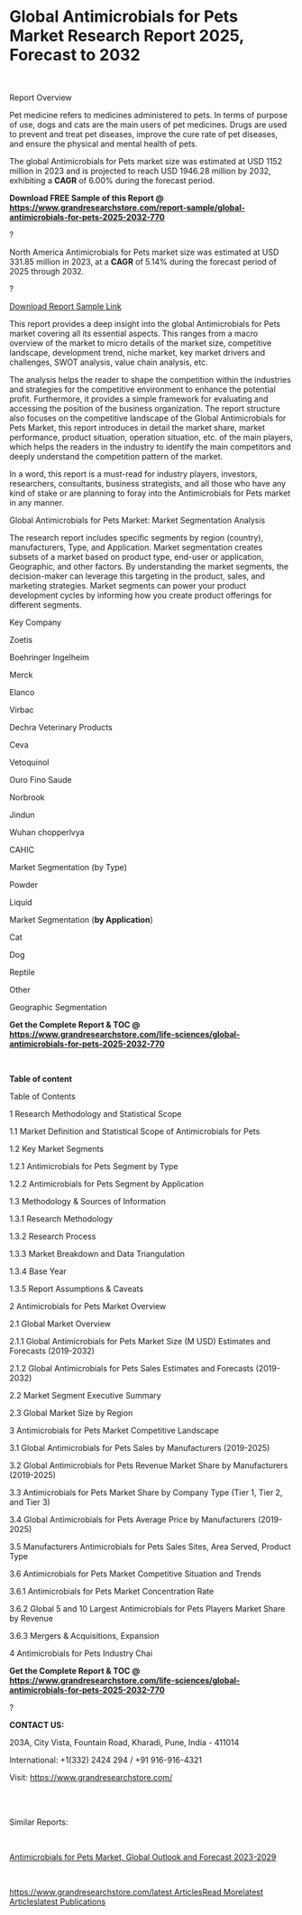 <h1>Global Antimicrobials for Pets Market Research Report 2025, Forecast to 2032</h1><br/><p>Report Overview</p>
 
 
 
 <p>Pet medicine refers to medicines administered to pets. In terms of purpose of use, dogs and cats are the main users of pet medicines. Drugs are used to prevent and treat pet diseases, improve the cure rate of pet diseases, and ensure the physical and mental health of pets.</p>
 
 
 
 <p>The global Antimicrobials for Pets market size was estimated at USD 1152 million in 2023 and is projected to reach USD 1946.28 million by 2032, exhibiting a <strong>CAGR</strong> of 6.00% during the forecast period.</p>
 
 
 
 <div><b>Download FREE Sample of this Report @ <a href="https://www.grandresearchstore.com/report-sample/global-antimicrobials-for-pets-2025-2032-770">https://www.grandresearchstore.com/report-sample/global-antimicrobials-for-pets-2025-2032-770</a></b></div>
 
 
 
 <p>? </p>
 
 
 
 <p>North America Antimicrobials for Pets market size was estimated at USD 331.85 million in 2023, at a <strong>CAGR</strong> of 5.14% during the forecast period of 2025 through 2032.</p>
 
 
 
 <p>? </p>
 
 
 
 <p><a href="https://www.grandresearchstore.com/mr-admin/report-sample/global-antimicrobials-for-pets-2025-2032-770">Download Report Sample Link</a></p>
 
 
 
 <p>This report provides a deep insight into the global Antimicrobials for Pets market covering all its essential aspects. This ranges from a macro overview of the market to micro details of the market size, competitive landscape, development trend, niche market, key market drivers and challenges, SWOT analysis, value chain analysis, etc.</p>
 
 
 
 <p>The analysis helps the reader to shape the competition within the industries and strategies for the competitive environment to enhance the potential profit. Furthermore, it provides a simple framework for evaluating and accessing the position of the business organization. The report structure also focuses on the competitive landscape of the Global Antimicrobials for Pets Market, this report introduces in detail the market share, market performance, product situation, operation situation, etc. of the main players, which helps the readers in the industry to identify the main competitors and deeply understand the competition pattern of the market.</p>
 
 
 
 <p>In a word, this report is a must-read for industry players, investors, researchers, consultants, business strategists, and all those who have any kind of stake or are planning to foray into the Antimicrobials for Pets market in any manner.</p>
 
 
 
 <p>Global Antimicrobials for Pets Market: Market Segmentation Analysis</p>
 
 
 
 <p>The research report includes specific segments by region (country), manufacturers, Type, and Application. Market segmentation creates subsets of a market based on product type, end-user or application, Geographic, and other factors. By understanding the market segments, the decision-maker can leverage this targeting in the product, sales, and marketing strategies. Market segments can power your product development cycles by informing how you create product offerings for different segments.</p>
 
 
 
 <p>Key Company</p>
 
 
 
 <p>Zoetis</p>
 
 
 
 <p>Boehringer Ingelheim</p>
 
 
 
 <p>Merck</p>
 
 
 
 <p>Elanco</p>
 
 
 
 <p>Virbac</p>
 
 
 
 <p>Dechra Veterinary Products</p>
 
 
 
 <p>Ceva</p>
 
 
 
 <p>Vetoquinol</p>
 
 
 
 <p>Ouro Fino Saude</p>
 
 
 
 <p>Norbrook</p>
 
 
 
 <p>Jindun</p>
 
 
 
 <p>Wuhan chopperlvya</p>
 
 
 
 <p>CAHIC</p>
 
 
 
 <p>Market Segmentation (by Type)</p>
 
 
 
 <p>Powder</p>
 
 
 
 <p>Liquid</p>
 
 
 
 <p>Market Segmentation (<strong>by Application</strong>)</p>
 
 
 
 <p>Cat</p>
 
 
 
 <p>Dog</p>
 
 
 
 <p>Reptile</p>
 
 
 
 <p>Other</p>
 
 
 
 <p>Geographic Segmentation</p>
 
 
 
 <div><b>Get the Complete Report & TOC @ <a href="https://www.grandresearchstore.com/life-sciences/global-antimicrobials-for-pets-2025-2032-770">https://www.grandresearchstore.com/life-sciences/global-antimicrobials-for-pets-2025-2032-770</a></b></div>
 
 
 
 <p><br />
 
 <b>Table of content</b></p>
 
 
 
 <p>Table of Contents<br />
 
 1 Research Methodology and Statistical Scope<br />
 
 1.1 Market Definition and Statistical Scope of Antimicrobials for Pets<br />
 
 1.2 Key Market Segments<br />
 
 1.2.1 Antimicrobials for Pets Segment by Type<br />
 
 1.2.2 Antimicrobials for Pets Segment by Application<br />
 
 1.3 Methodology & Sources of Information<br />
 
 1.3.1 Research Methodology<br />
 
 1.3.2 Research Process<br />
 
 1.3.3 Market Breakdown and Data Triangulation<br />
 
 1.3.4 Base Year<br />
 
 1.3.5 Report Assumptions & Caveats<br />
 
 2 Antimicrobials for Pets Market Overview<br />
 
 2.1 Global Market Overview<br />
 
 2.1.1 Global Antimicrobials for Pets Market Size (M USD) Estimates and Forecasts (2019-2032)<br />
 
 2.1.2 Global Antimicrobials for Pets Sales Estimates and Forecasts (2019-2032)<br />
 
 2.2 Market Segment Executive Summary<br />
 
 2.3 Global Market Size by Region<br />
 
 3 Antimicrobials for Pets Market Competitive Landscape<br />
 
 3.1 Global Antimicrobials for Pets Sales by Manufacturers (2019-2025)<br />
 
 3.2 Global Antimicrobials for Pets Revenue Market Share by Manufacturers (2019-2025)<br />
 
 3.3 Antimicrobials for Pets Market Share by Company Type (Tier 1, Tier 2, and Tier 3)<br />
 
 3.4 Global Antimicrobials for Pets Average Price by Manufacturers (2019-2025)<br />
 
 3.5 Manufacturers Antimicrobials for Pets Sales Sites, Area Served, Product Type<br />
 
 3.6 Antimicrobials for Pets Market Competitive Situation and Trends<br />
 
 3.6.1 Antimicrobials for Pets Market Concentration Rate<br />
 
 3.6.2 Global 5 and 10 Largest Antimicrobials for Pets Players Market Share by Revenue<br />
 
 3.6.3 Mergers & Acquisitions, Expansion<br />
 
 4 Antimicrobials for Pets Industry Chai</p>
 
 
 
 <div><b>Get the Complete Report & TOC @ <a href="https://www.grandresearchstore.com/life-sciences/global-antimicrobials-for-pets-2025-2032-770">https://www.grandresearchstore.com/life-sciences/global-antimicrobials-for-pets-2025-2032-770</a></b></div>
 
 
 
 <p>? </p>
 
 
 
 <p><b>CONTACT US:</b><br />
 
 203A, City Vista, Fountain Road, Kharadi, Pune, India - 411014<br />
 
 International: +1(332) 2424 294 / +91 916-916-4321<br />
 
 Visit: <a href="https://www.grandresearchstore.com/">https://www.grandresearchstore.com/</a><br />
 
 <br />
 
 <br />
 
 Similar Reports:<br />
 
 <br />
 
 <a href="https://www.grandresearchstore.com/life-sciences/global-antimicrobials-for-pets-forecast-2023-2029-98">Antimicrobials for Pets Market, Global Outlook and Forecast 2023-2029</a><br />
 
 <br />
 
 <a href="https://gyeongbokgung.com">https://www.grandresearchstore.com/</a><a href="https://hallyeomaritime.com">latest Articles</a><a href="https://jingwansa.com">Read More</a><a href="https://nguoiviet.jp/">latest Articles</a><a href="https://www.intelmarketresearch.com/">latest Publications</a></p>